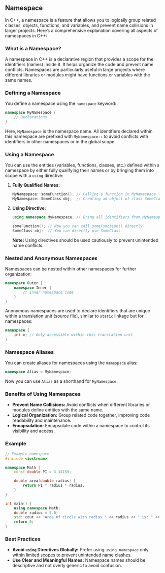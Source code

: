 ## Namespace

In C++, a namespace is a feature that allows you to logically group related classes, objects, functions, and variables, and prevent name collisions in larger projects. Here’s a comprehensive explanation covering all aspects of namespaces in C++:

### What is a Namespace?

A namespace in C++ is a declarative region that provides a scope for the identifiers (names) inside it. It helps organize the code and prevent name conflicts. Namespaces are particularly useful in large projects where different libraries or modules might have functions or variables with the same names.

### Defining a Namespace

You define a namespace using the `namespace` keyword:

```cpp
namespace MyNamespace {
    // Declarations
}
```

Here, `MyNamespace` is the namespace name. All identifiers declared within this namespace are prefixed with `MyNamespace::` to avoid conflicts with identifiers in other namespaces or in the global scope.

### Using a Namespace

You can use the entities (variables, functions, classes, etc.) defined within a namespace by either fully qualifying their names or by bringing them into scope with a `using` directive:

1. **Fully Qualified Names:**

   ```cpp
   MyNamespace::someFunction(); // Calling a function in MyNamespace
   MyNamespace::SomeClass obj;  // Creating an object of class SomeClass in MyNamespace
   ```

2. **Using Directive:**

   ```cpp
   using namespace MyNamespace; // Bring all identifiers from MyNamespace into current scope

   someFunction(); // Now you can call someFunction() directly
   SomeClass obj;  // You can directly use SomeClass
   ```

   **Note:** Using directives should be used cautiously to prevent unintended name conflicts.

### Nested and Anonymous Namespaces

Namespaces can be nested within other namespaces for further organization:

```cpp
namespace Outer {
    namespace Inner {
        // Inner namespace code
    }
}
```

Anonymous namespaces are used to declare identifiers that are unique within a translation unit (source file), similar to `static` linkage but for namespaces:

```cpp
namespace {
    int x; // Only accessible within this translation unit
}
```

### Namespace Aliases

You can create aliases for namespaces using the `namespace` alias:

```cpp
namespace Alias = MyNamespace;
```

Now you can use `Alias` as a shorthand for `MyNamespace`.

### Benefits of Using Namespaces

- **Prevent Name Collisions:** Avoid conflicts when different libraries or modules define entities with the same name.
- **Logical Organization:** Group related code together, improving code readability and maintenance.
- **Encapsulation:** Encapsulate code within a namespace to control its visibility and access.

### Example

```cpp
// Example namespace
#include <iostream>

namespace Math {
    const double PI = 3.14159;

    double area(double radius) {
        return PI * radius * radius;
    }
}

int main() {
    using namespace Math;
    double radius = 5.0;
    std::cout << "Area of circle with radius " << radius << " is: " << area(radius) << std::endl;
    return 0;
}
```

### Best Practices

- **Avoid `using` Directives Globally:** Prefer using `using namespace` only within limited scopes to prevent unintended name clashes.
- **Use Clear and Meaningful Names:** Namespace names should be descriptive and not overly generic to avoid confusion.
